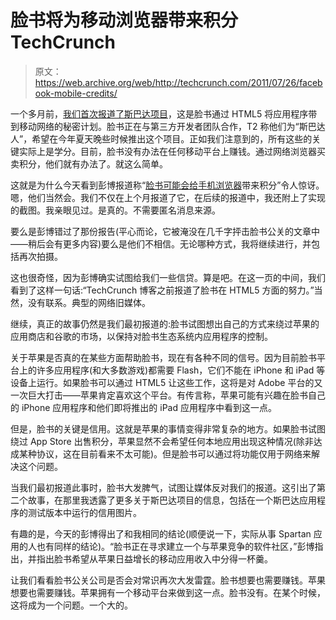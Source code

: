 # 脸书将为移动浏览器带来积分 TechCrunch

> 原文：<https://web.archive.org/web/http://techcrunch.com/2011/07/26/facebook-mobile-credits/>

一个多月前，[我们首次报道了斯巴达项目](https://web.archive.org/web/20230204110844/https://techcrunch.com/2011/06/15/facebook-project-spartan/)，这是脸书通过 HTML5 将应用程序带到移动网络的秘密计划。脸书正在与第三方开发者团队合作，T2 称他们为“斯巴达人”，希望在今年夏天晚些时候推出这个项目。正如我们注意到的，所有这些的关键实际上是学分。目前，脸书没有办法在任何移动平台上赚钱。通过网络浏览器买卖积分，他们就有办法了。就这么简单。

这就是为什么今天看到彭博报道称“[脸书可能会给手机浏览器](https://web.archive.org/web/20230204110844/http://www.bloomberg.com/news/2011-07-26/facebook-is-said-to-be-in-discussions-to-bring-credits-to-mobile-browsers.html)带来积分”令人惊讶。嗯，他们当然会。我们不仅在上个月报道了它，在后续的报道中，我还附上了实现的截图。我亲眼见过。是真的。不需要匿名消息来源。

要么是彭博错过了那份报告(平心而论，它被淹没在几千字抨击脸书公关的文章中——稍后会有更多内容)要么是他们不相信。无论哪种方式，我将继续进行，并包括再次拍摄。

这也很奇怪，因为彭博确实试图给我们一些信贷。算是吧。在这一页的中间，我们看到了这样一句话:“TechCrunch 博客之前报道了脸书在 HTML5 方面的努力。”当然，没有联系。典型的网络旧媒体。

继续，真正的故事仍然是我们最初报道的:脸书试图想出自己的方式来绕过苹果的应用商店和谷歌的市场，以保持对脸书生态系统内应用程序的控制。

关于苹果是否真的在某些方面帮助脸书，现在有各种不同的信号。因为目前脸书平台上的许多应用程序(和大多数游戏)都需要 Flash，它们不能在 iPhone 和 iPad 等设备上运行。如果脸书可以通过 HTML5 让这些工作，这将是对 Adobe 平台的又一次巨大打击——苹果肯定喜欢这个平台。有传言称，苹果可能有兴趣在脸书自己的 iPhone 应用程序和他们即将推出的 iPad 应用程序中看到这一点。

但是，脸书的关键是信用。这就是苹果的事情变得非常复杂的地方。如果脸书试图绕过 App Store 出售积分，苹果显然不会希望任何本地应用出现这种情况(除非达成某种协议，这在目前看来不太可能)。但是脸书可以通过将功能仅用于网络来解决这个问题。

当我们最初报道此事时，脸书大发脾气，试图让媒体反对我们的报道。这引出了第二个故事，在那里我透露了更多关于斯巴达项目的信息，包括在一个斯巴达应用程序的测试版本中运行的信用图片。

有趣的是，今天的彭博得出了和我相同的结论(顺便说一下，实际从事 Spartan 应用的人也有同样的结论)。“脸书正在寻求建立一个与苹果竞争的软件社区，”彭博指出，并指出脸书希望从苹果日益增长的移动应用收入中分得一杯羹。

让我们看看脸书公关公司是否会对常识再次大发雷霆。脸书想要也需要赚钱。苹果想要也需要赚钱。苹果拥有一个移动平台来做到这一点。脸书没有。在某个时候，这将成为一个问题。一个大的。